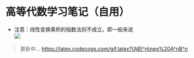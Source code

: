 高等代数学习笔记（自用）
====
* 注意：线性变换乘积的指数法则不成立，即一般来说<br>
![](https://latex.codecogs.com/gif.latex?(AB)^n\neq\\A^nB^n)
>更新中...
https://latex.codecogs.com/gif.latex?(AB)^n\neq%20A^nB^n

